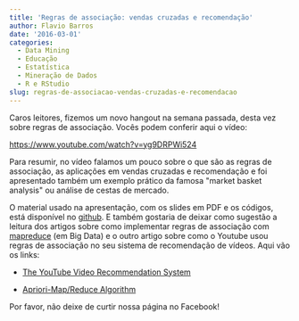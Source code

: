 ```yaml
---
title: 'Regras de associação: vendas cruzadas e recomendação'
author: Flavio Barros
date: '2016-03-01'
categories:
  - Data Mining
  - Educação
  - Estatística
  - Mineração de Dados
  - R e RStudio
slug: regras-de-associacao-vendas-cruzadas-e-recomendacao
---
```


Caros leitores, fizemos um novo hangout na semana passada, desta vez sobre regras de associação. Vocês podem conferir aqui o vídeo:

https://www.youtube.com/watch?v=yg9DRPWi524

Para resumir, no vídeo falamos um pouco sobre o que são as regras de associação, as aplicações em vendas cruzadas e recomendação e foi apresentado também um exemplo prático da famosa "market basket analysis" ou análise de cestas de mercado.

O material usado na apresentação, com os slides em PDF e os códigos, está disponível no [github](https://github.com/flaviobarros/lombz_association_rules). E também gostaria de deixar como sugestão a leitura dos artigos sobre como implementar regras de associação com [mapreduce](https://pt.wikipedia.org/wiki/MapReduce) (em Big Data) e o outro artigo sobre como o Youtube usou regras de associação no seu sistema de recomendação de vídeos. Aqui vão os links:

  * [The YouTube Video Recommendation System](http://www.inf.unibz.it/~ricci/ISR/papers/p293-davidson.pdf)

  * [Apriori-Map/Reduce Algorithm](http://worldcomp-proceedings.com/proc/p2012/PDP7948.pdf)

Por favor, não deixe de curtir nossa página no Facebook!
